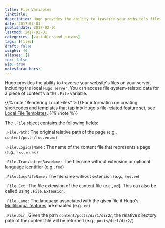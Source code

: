 ```yaml
---
title: File Variables
linktitle:
description: Hugo provides the ability to traverse your website's files on your server, including the local Hugo server.
date: 2017-02-01
publishdate: 2017-02-01
lastmod: 2017-02-01
categories: [variables and params]
tags: [files]
draft: false
weight: 40
aliases: []
toc: false
wip: true
notesforauthors:
---
```


Hugo provides the ability to traverse your website's files on your server, including the local `Hugo server`. You can access file-system-related data for a piece of content via the `.File` variable.

{{% note "Rendering Local Files" %}}
For information on creating shortcodes and templates that tap into Hugo's file-related feature set, see [Local File Templates](/templates/local-file-templates/).
{{% /note %}}

The `.File` object contains the following fields:

`.File.Path`
: The original relative path of the page (e.g., `content/posts/foo.en.md`)

`.File.LogicalName`
: The name of the content file that represents a page (e.g., `foo.en.md`)

`.File.TranslationBaseName`
: The filename without extension or optional language identifier (e.g., `foo`)

`.File.BaseFileName`
: The filename without extension (e.g., `foo.en`)

`.File.Ext`
: The file extension of the content file (e.g., `md`). This can also be called using `.File.Extension`.

`.File.Lang`
: The language associated with the given file if Hugo's [Multilingual features][multilingual] are enabled (e.g., `en`)

`.File.Dir`
: Given the path `content/posts/dir1/dir2/`, the relative directory path of the content file will be returned (e.g., `posts/dir1/dir2/`)

[Multilingual]: /content-management/multilingual/
